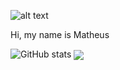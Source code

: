 ![alt text](https://github.com/mfaysoares/files/blob/main/banner_mfs.png)

Hi, my name is Matheus

![GitHub stats](https://github-readme-stats.vercel.app/api?username=mfaysoares&show_icons=true&theme=tokyonight)
<img align="center" src="https://github-readme-stats.vercel.app/api/<top-langs>/?username=<mfaysoares>&theme=<merko>" />


